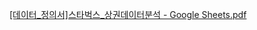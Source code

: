 [[데이터_정의서]스타벅스_상권데이터분석 - Google Sheets.pdf](https://github.com/user-attachments/files/21048522/_._.-.Google.Sheets.pdf)
